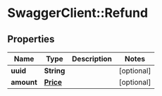 # SwaggerClient::Refund

## Properties
Name | Type | Description | Notes
------------ | ------------- | ------------- | -------------
**uuid** | **String** |  | [optional] 
**amount** | [**Price**](Price.md) |  | [optional] 

